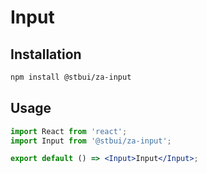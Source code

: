 # Input

## Installation

```sh
npm install @stbui/za-input
```

## Usage

```jsx
import React from 'react';
import Input from '@stbui/za-input';

export default () => <Input>Input</Input>;
```
